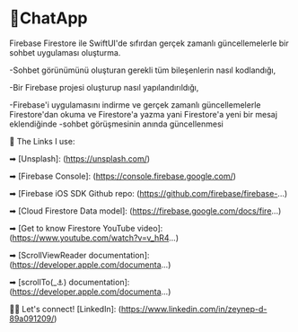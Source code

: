 # 💬ChatApp


Firebase Firestore ile SwiftUI'de sıfırdan gerçek zamanlı güncellemelerle bir sohbet uygulaması oluşturma.

-Sohbet görünümünü oluşturan gerekli tüm bileşenlerin nasıl kodlandığı, 

-Bir Firebase projesi oluşturup nasıl yapılandırıldığı, 

-Firebase'i uygulamasını indirme ve gerçek zamanlı güncellemelerle Firestore'dan okuma ve Firestore'a yazma yani Firestore'a yeni bir mesaj eklendiğinde -sohbet görüşmesinin anında güncellenmesi 

🔗 The Links I use:

➡ [Unsplash]: (https://unsplash.com/)

➡ [Firebase Console]: (https://console.firebase.google.com/)

➡ [Firebase iOS SDK Github repo: (https://github.com/firebase/firebase-...)

➡ [Cloud Firestore Data model]: (https://firebase.google.com/docs/fire...)

➡ [Get to know Firestore YouTube video]: (https://www.youtube.com/watch?v=v_hR4...)

➡ [ScrollViewReader documentation]: (https://developer.apple.com/documenta...)

➡ [scrollTo(_:anchor:) documentation]: (https://developer.apple.com/documenta...)

👋🏻 Let's connect!
[LinkedIn]: (https://www.linkedin.com/in/zeynep-d-89a091209/)

[Medium]:(https://medium.com/@zeynepalidemirtas)
